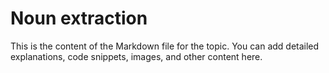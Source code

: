 # Noun extraction

This is the content of the Markdown file for the topic.
You can add detailed explanations, code snippets, images, and other content here.
